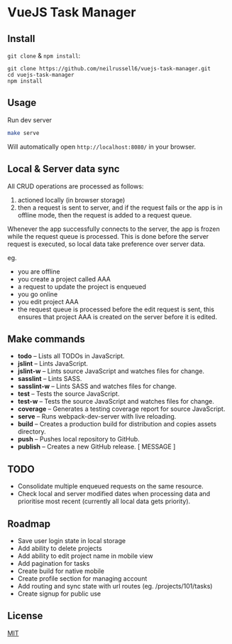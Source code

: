 VueJS Task Manager
==================

Install
-------

`git clone` & `npm install`:

```
git clone https://github.com/neilrussell6/vuejs-task-manager.git
cd vuejs-task-manager
npm install
```

Usage
-----

Run dev server

```bash
make serve
```

Will automatically open `http://localhost:8080/` in your browser.

Local & Server data sync
------------------------

All CRUD operations are processed as follows:

 1. actioned locally (in browser storage)
 2. then a request is sent to server, 
    and if the request fails or the app is in offline mode,
    then the request is added to a request queue.

Whenever the app successfully connects to the server, the app is frozen while the request queue is processed.
This is done before the server request is executed, so local data take preference over server data.

eg.
 * you are offline
 * you create a project called AAA
 * a request to update the project is enqueued
 * you go online
 * you edit project AAA
 * the request queue is processed before the edit request is sent,
   this ensures that project AAA is created on the server before it is edited.

Make commands
-------------

 * **todo** – Lists all TODOs in JavaScript.
 * **jslint** – Lints JavaScript.
 * **jslint-w** – Lints source JavaScript and watches files for change.
 * **sasslint** – Lints SASS.
 * **sasslint-w** – Lints SASS and watches files for change.
 * **test** – Tests the source JavaScript.
 * **test-w** – Tests the source JavaScript and watches files for change.
 * **coverage** – Generates a testing coverage report for source JavaScript.
 * **serve** – Runs webpack-dev-server with live reloading.
 * **build** – Creates a production build for distribution and copies assets directory.
 * **push** – Pushes local repository to GitHub.
 * **publish** – Creates a new GitHub release. [ MESSAGE ]

TODO
----

 * Consolidate multiple enqueued requests on the same resource.
 * Check local and server modified dates when processing data and prioritise most recent (currently all local data gets priority).

Roadmap
-------

 * Save user login state in local storage
 * Add ability to delete projects
 * Add ability to edit project name in mobile view
 * Add pagination for tasks
 * Create build for native mobile
 * Create profile section for managing account
 * Add routing and sync state with url routes (eg. /projects/101/tasks)
 * Create signup for public use

License
-------

[MIT](https://github.com/neilrussell6/vuejs-task-manager/blob/master/LICENSE)
